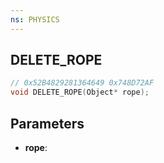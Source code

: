 ```yaml
---
ns: PHYSICS
---
```

## DELETE_ROPE

```c
// 0x52B4829281364649 0x748D72AF
void DELETE_ROPE(Object* rope);
```


## Parameters
* **rope**: 

